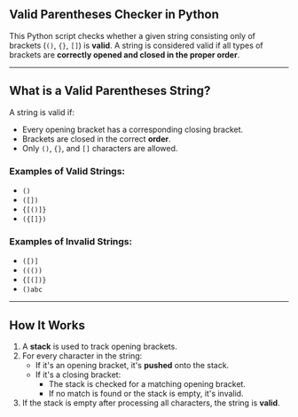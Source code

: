 
## Valid Parentheses Checker in Python

This Python script checks whether a given string consisting only of brackets (`()`, `{}`, `[]`) is **valid**. A string is considered valid if all types of brackets are **correctly opened and closed in the proper order**.

---

##  What is a Valid Parentheses String?

A string is valid if:
- Every opening bracket has a corresponding closing bracket.
- Brackets are closed in the correct **order**.
- Only `()`, `{}`, and `[]` characters are allowed.

### Examples of Valid Strings:
- `()`
- `([])`
- `{[()]}`
- `({[]})`

###  Examples of Invalid Strings:
- `([)]`
- `((())`
- `{[(])}`
- `()abc`

---

##  How It Works

1. A **stack** is used to track opening brackets.
2. For every character in the string:
   - If it's an opening bracket, it's **pushed** onto the stack.
   - If it's a closing bracket:
     - The stack is checked for a matching opening bracket.
     - If no match is found or the stack is empty, it's invalid.
3. If the stack is empty after processing all characters, the string is **valid**.

